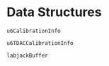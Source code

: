 # Data Structures

```@docs
u6CalibrationInfo
```

```@docs
u6TDACCalibrationInfo
```

```@docs
labjackBuffer
```
